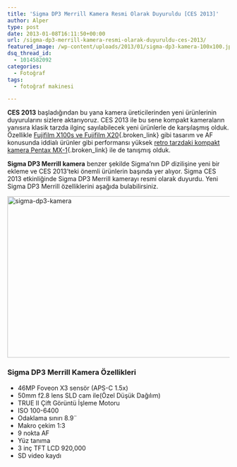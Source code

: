 ```yaml
---
title: 'Sigma DP3 Merrill Kamera Resmi Olarak Duyuruldu [CES 2013]'
author: Alper
type: post
date: 2013-01-08T16:11:50+00:00
url: /sigma-dp3-merrill-kamera-resmi-olarak-duyuruldu-ces-2013/
featured_image: /wp-content/uploads/2013/01/sigma-dp3-kamera-100x100.jpg
dsq_thread_id:
  - 1014582092
categories:
  - Fotoğraf
tags:
  - fotoğraf makinesi

---
```

**CES 2013** başladığından bu yana kamera üreticilerinden yeni ürünlerinin duyurularını sizlere aktarıyoruz. CES 2013 ile bu sene kompakt kameraların yanısıra klasik tarzda ilginç sayılabilecek yeni ürünlerle de karşılaşmış olduk. Özellikle [Fujifilm X100s ve Fujifilm X20][1]{.broken_link} gibi tasarım ve AF konusunda iddialı ürünler gibi performansı yüksek [retro tarzdaki kompakt kamera Pentax MX-1][2]{.broken_link} ile de tanışmış olduk.

**Sigma DP3 Merrill kamera** benzer şekilde Sigma&#8217;nın DP dizilişine yeni bir ekleme ve CES 2013&#8217;teki önemli ürünlerin başında yer alıyor. Sigma CES 2013 etkinliğinde Sigma DP3 Merrill kamerayı resmi olarak duyurdu. Yeni Sigma DP3 Merrill özelliklerini aşağıda bulabilirsiniz.

<img class="aligncenter size-full wp-image-10577" alt="sigma-dp3-kamera" src="https://www.murekkep.org/wp-content/uploads/2013/01/sigma-dp3-kamera.jpg" width="600" height="365" srcset="https://www.murekkep.org/wp-content/uploads/2013/01/sigma-dp3-kamera.jpg 600w, https://www.murekkep.org/wp-content/uploads/2013/01/sigma-dp3-kamera-400x243.jpg 400w, https://www.murekkep.org/wp-content/uploads/2013/01/sigma-dp3-kamera-50x30.jpg 50w, https://www.murekkep.org/wp-content/uploads/2013/01/sigma-dp3-kamera-125x76.jpg 125w, https://www.murekkep.org/wp-content/uploads/2013/01/sigma-dp3-kamera-300x182.jpg 300w, https://www.murekkep.org/wp-content/uploads/2013/01/sigma-dp3-kamera-501x305.jpg 501w" sizes="(max-width: 600px) 100vw, 600px" /> 

### Sigma DP3 Merrill Kamera Özellikleri

  * 46MP Foveon X3 sensör (APS-C 1.5x)
  * 50mm f2.8 lens SLD cam ile(Özel Düşük Dağılım)
  * TRUE II Çift Görüntü İşleme Motoru
  * ISO 100-6400
  * Odaklama sınırı 8.9¨
  * Makro çekim 1:3
  * 9 nokta AF
  * Yüz tanıma
  * 3 inç TFT LCD 920,000
  * SD video kaydı

 [1]: https://www.murekkep.org/fujifilm-x-100s-ve-fujifilm-x-20-kameralar-duyuruldu-ces-2013-10518 "fujifilm x100s ve fujifilm x20"
 [2]: https://www.murekkep.org/retro-tarziyla-pentax-mx-1-dijital-kompakt-kamera-duyuruldu-ces-2013-10533 "pentax mx-1"